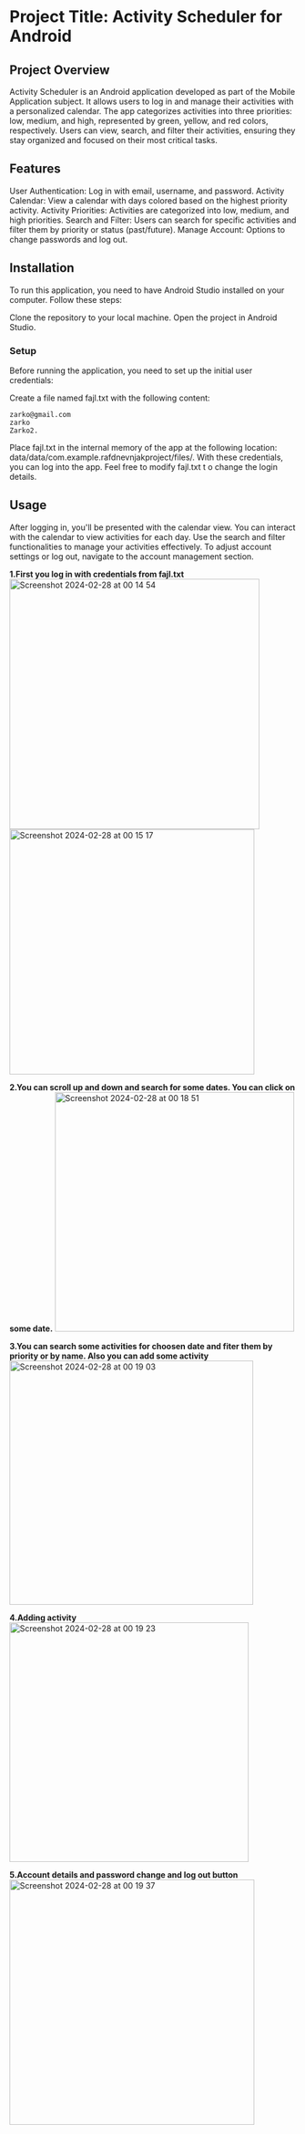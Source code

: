 # Project Title: Activity Scheduler for Android
## Project Overview
Activity Scheduler is an Android application developed as part of the Mobile Application subject. It allows users to log in and manage their activities with a personalized calendar. The app categorizes activities into three priorities: low, medium, and high, represented by green, yellow, and red colors, respectively. Users can view, search, and filter their activities, ensuring they stay organized and focused on their most critical tasks.

## Features
User Authentication: Log in with email, username, and password.
Activity Calendar: View a calendar with days colored based on the highest priority activity.
Activity Priorities: Activities are categorized into low, medium, and high priorities.
Search and Filter: Users can search for specific activities and filter them by priority or status (past/future).
Manage Account: Options to change passwords and log out.

## Installation
To run this application, you need to have Android Studio installed on your computer. Follow these steps:

Clone the repository to your local machine.
Open the project in Android Studio.

### Setup
Before running the application, you need to set up the initial user credentials:

Create a file named fajl.txt with the following content:
```
zarko@gmail.com
zarko
Zarko2.
```
Place fajl.txt in the internal memory of the app at the following location: data/data/com.example.rafdnevnjakproject/files/.
With these credentials, you can log into the app. Feel free to modify fajl.txt t
o change the login details.

## Usage
After logging in, you'll be presented with the calendar view. You can interact with the calendar to view activities for each day. Use the search and filter functionalities to manage your activities effectively. To adjust account settings or log out, navigate to the account management section.


**1.First you log in with credentials from fajl.txt**
<img width="439" alt="Screenshot 2024-02-28 at 00 14 54" src="https://github.com/RadenkovicZarko/AndroidAplication-RafDnevnjak/assets/105305032/cb48a663-be00-430c-985b-38611fd741bd">
<img width="430" alt="Screenshot 2024-02-28 at 00 15 17" src="https://github.com/RadenkovicZarko/AndroidAplication-RafDnevnjak/assets/105305032/e02d91d3-2490-4f08-b1da-48bc23748fed">

**2.You can scroll up and down and search for some dates. You can click on some date.**
<img width="420" alt="Screenshot 2024-02-28 at 00 18 51" src="https://github.com/RadenkovicZarko/AndroidAplication-RafDnevnjak/assets/105305032/4c1f7bc1-e49b-4852-a8d1-a85f0c11d24e">

**3.You can search some activities for choosen date and fiter them by priority or by name. Also you can add some activity**
<img width="428" alt="Screenshot 2024-02-28 at 00 19 03" src="https://github.com/RadenkovicZarko/AndroidAplication-RafDnevnjak/assets/105305032/03260afb-aec2-48d9-b4ad-3ff0e21d4e88">

**4.Adding activity**
<img width="420" alt="Screenshot 2024-02-28 at 00 19 23" src="https://github.com/RadenkovicZarko/AndroidAplication-RafDnevnjak/assets/105305032/7c25fad4-2137-4035-9c25-b0e727f58b39">

**5.Account details and password change and log out button**
<img width="430" alt="Screenshot 2024-02-28 at 00 19 37" src="https://github.com/RadenkovicZarko/AndroidAplication-RafDnevnjak/assets/105305032/80d978cc-77f8-4c51-953a-607e616a489d">
